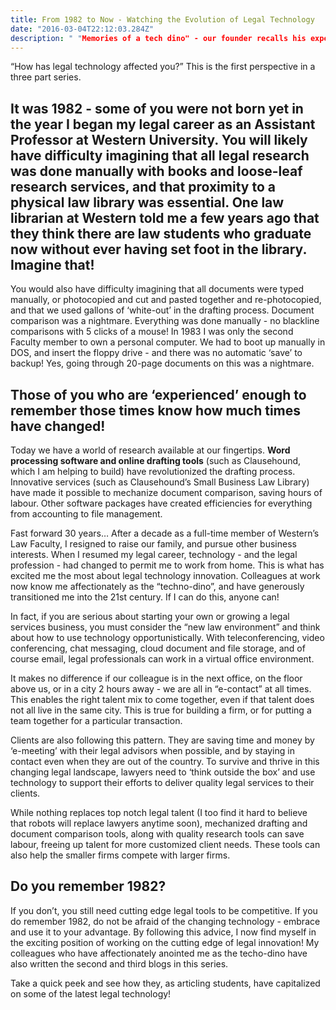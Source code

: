 ```yaml
---
title: From 1982 to Now - Watching the Evolution of Legal Technology
date: "2016-03-04T22:12:03.284Z"
description: " "Memories of a tech dino" - our founder recalls his experience with legal tech from the start of his career until now."
---
```


“How has legal technology affected you?” This is the first perspective in a three part series.

## It was 1982 - some of you were not born yet in the year I began my legal career as an Assistant Professor at Western University. You will likely have difficulty imagining that all legal research was done manually with books and loose-leaf research services, and that proximity to a physical law library was essential. One law librarian at Western told me a few years ago that they think there are law students who graduate now without ever having set foot in the library. Imagine that!

You would also have difficulty imagining that all documents were typed manually, or photocopied and cut and pasted together and re-photocopied, and that we used gallons of ‘white-out’ in the drafting process. Document comparison was a nightmare. Everything was done manually - no blackline comparisons with 5 clicks of a mouse! In 1983 I was only the second Faculty member to own a personal computer. We had to boot up manually in DOS, and insert the floppy drive - and there was no automatic ‘save’ to backup! Yes, going through 20-page documents on this was a nightmare.

## Those of you who are ‘experienced’ enough to remember those times know how much times have changed!

Today we have a world of research available at our fingertips. **Word processing software and online drafting tools** (such as Clausehound, which I am helping to build) have revolutionized the drafting process. Innovative services (such as Clausehound’s Small Business Law Library) have made it possible to mechanize document comparison, saving hours of labour. Other software packages have created efficiencies for everything from accounting to file management.

Fast forward 30 years… After a decade as a full-time member of Western’s Law Faculty, I resigned to raise our family, and pursue other business interests. When I resumed my legal career, technology - and the legal profession - had changed to permit me to work from home. This is what has excited me the most about legal technology innovation. Colleagues at work now know me affectionately as the “techno-dino”, and have generously transitioned me into the 21st century. If I can do this, anyone can!

In fact, if you are serious about starting your own or growing a legal services business, you must consider the “new law environment” and think about how to use technology opportunistically. With teleconferencing, video conferencing, chat messaging, cloud document and file storage, and of course email, legal professionals can work in a virtual office environment.

It makes no difference if our colleague is in the next office, on the floor above us, or in a city 2 hours away - we are all in “e-contact” at all times. This enables the right talent mix to come together, even if that talent does not all live in the same city. This is true for building a firm, or for putting a team together for a particular transaction.

Clients are also following this pattern. They are saving time and money by ‘e-meeting’ with their legal advisors when possible, and by staying in contact even when they are out of the country. To survive and thrive in this changing legal landscape, lawyers need to ‘think outside the box’ and use technology to support their efforts to deliver quality legal services to their clients.

While nothing replaces top notch legal talent (I too find it hard to believe that robots will replace lawyers anytime soon), mechanized drafting and document comparison tools, along with quality research tools can save labour, freeing up talent for more customized client needs. These tools can also help the smaller firms compete with larger firms.

## Do you remember 1982?

If you don’t, you still need cutting edge legal tools to be competitive. If you do remember 1982, do not be afraid of the changing technology - embrace and use it to your advantage. By following this advice, I now find myself in the exciting position of working on the cutting edge of legal innovation! My colleagues who have affectionately anointed me as the techo-dino have also written the second and third blogs in this series.

Take a quick peek and see how they, as articling students, have capitalized on some of the latest legal technology!
